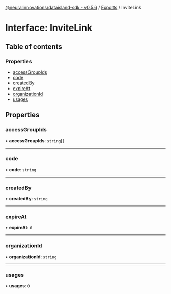 [@neuralinnovations/dataisland-sdk - v0.5.6](../../README.md) / [Exports](../modules.md) / InviteLink

# Interface: InviteLink

## Table of contents

### Properties

- [accessGroupIds](InviteLink.md#accessgroupids)
- [code](InviteLink.md#code)
- [createdBy](InviteLink.md#createdby)
- [expireAt](InviteLink.md#expireat)
- [organizationId](InviteLink.md#organizationid)
- [usages](InviteLink.md#usages)

## Properties

### accessGroupIds

• **accessGroupIds**: `string`[]

___

### code

• **code**: `string`

___

### createdBy

• **createdBy**: `string`

___

### expireAt

• **expireAt**: ``0``

___

### organizationId

• **organizationId**: `string`

___

### usages

• **usages**: ``0``
